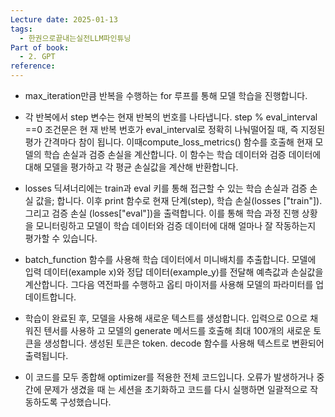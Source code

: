 ```yaml
---
Lecture date: 2025-01-13
tags:
  - 한권으로끝내는실전LLM파인튜닝
Part of book:
  - 2. GPT
reference:
---
```

- max_iteration만큼 반복을 수행하는 for 루프를 통해 모델 학습을 진행합니다. 

- 각 반복에서 step 변수는 현재 반복의 번호를 나타냅니다. step % eval_interval \==0 조건문은 현 재 반복 번호가 eval_interval로 정확히 나눠떨어질 때, 즉 지정된 평가 간격마다 참이 됩니다. 이때compute_loss_metrics() 함수를 호출해 현재 모델의 학습 손실과 검증 손실을 계산합니다. 이 함수는 학습 데이터와 검증 데이터에 대해 모델을 평가하고 각 평균 손실값을 계산해 반환합니다. 

- losses 딕셔너리에는 train과 eval 키를 통해 접근할 수 있는 학습 손실과 검증 손실 값을; 합니다. 이후 print 함수로 현재 단계(step), 학습 손실(losses ["train"]). 그리고 검증 손실 (losses["eval"])을 출력합니다. 이를 통해 학습 과정 진행 상황을 모니터링하고 모델이 학습 데이터와 검증 데이터에 대해 얼마나 잘 작동하는지 평가할 수 있습니다. 

- batch_function 함수를 사용해 학습 데이터에서 미니배치를 추출합니다. 모델에 입력 데이터(example x)와 정답 데이터(example_y)를 전달해 예측값과 손실값을 계산합니다. 그다음 역전파를 수행하고 옵티 마이저를 사용해 모델의 파라미터를 업데이트합니다. 

- 학습이 완료된 후, 모델을 사용해 새로운 텍스트를 생성합니다. 입력으로 0으로 채워진 텐서를 사용하 고 모델의 generate 메서드를 호출해 최대 100개의 새로운 토큰을 생성합니다. 생성된 토큰은 token. decode 함수를 사용해 텍스트로 변환되어 출력됩니다. 

- 이 코드를 모두 종합해 optimizer를 적용한 전체 코드입니다. 오류가 발생하거나 중간에 문제가 생겼을 때 는 세션을 초기화하고 코드를 다시 실행하면 일괄적으로 작동하도록 구성했습니다.